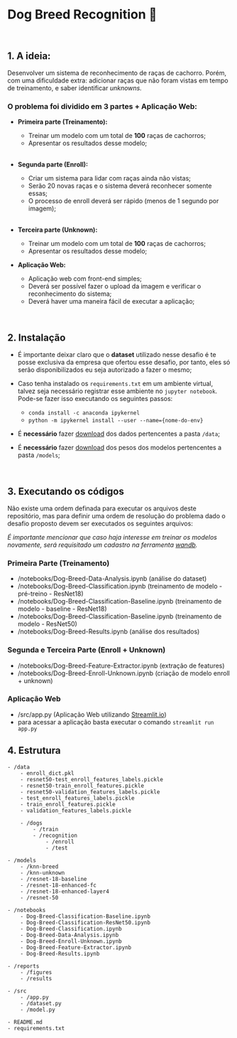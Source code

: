 # Dog Breed Recognition :dog: <br><br>

## 1. A ideia:

Desenvolver um sistema de reconhecimento de raças de cachorro. Porém, com uma dificuldade extra: adicionar raças que não foram vistas em tempo de treinamento, e saber identificar *unknowns.*


### O problema foi dividido em 3 partes + Aplicação Web: <br>
- **Primeira parte (Treinamento):**
    - Treinar um modelo com um total de **100** raças de cachorros;
    - Apresentar os resultados desse modelo; <br><br>

- **Segunda parte (Enroll):**
    - Criar um sistema para lidar com raças ainda não vistas;
    - Serão 20 novas raças e o sistema deverá reconhecer somente essas;
    - O processo de enroll deverá ser rápido (menos de 1 segundo por imagem); <br><br>

- **Terceira parte (Unknown):**
    - Treinar um modelo com um total de **100** raças de cachorros;
    - Apresentar os resultados desse modelo; 

- **Aplicação Web:**
    - Aplicação web com front-end simples;
    - Deverá ser possível fazer o upload da imagem e verificar o reconhecimento do sistema;
    - Deverá haver uma maneira fácil de executar a aplicação;

<br>

## 2. Instalação <br>

- É importante deixar claro que o **dataset** utilizado nesse desafio é te posse exclusiva da empresa que ofertou esse desafio, por tanto, eles só serão disponibilizados eu seja autorizado a fazer o mesmo;

- Caso tenha instalado os `requirements.txt` em um ambiente virtual, talvez seja necessário registrar esse ambiente no `jupyter notebook`. Pode-se fazer isso executando os seguintes passos:
    - `conda install -c anaconda ipykernel`
    - `python -m ipykernel install --user --name={nome-do-env}`

- É **necessário** fazer [download](https://drive.google.com/file/d/1lmXQy3a4nZ1b3BDPZ2lE_TKpPdFosFuM/view?usp=sharing) dos dados pertencentes a pasta `/data`;

- É **necessário** fazer [download](https://drive.google.com/file/d/1nXhO9oe2rH3wlqgdTDbL2PBfk3AnkaPd/view?usp=sharing) dos pesos dos modelos pertencentes a pasta `/models`;


<br>

## 3. Executando os códigos
Não existe uma ordem definada para executar os arquivos deste repositório, mas para definir uma ordem de resolução do problema dado o desafio proposto devem ser executados os seguintes arquivos:

*É importante mencionar que caso haja interesse em treinar os modelos novamente, será requisitado um cadastro na ferramenta [wandb](https://wandb.ai/).*

### Primeira Parte (Treinamento)
- /notebooks/Dog-Breed-Data-Analysis.ipynb (análise do dataset)
- /notebooks/Dog-Breed-Classification.ipynb (treinamento de modelo - pré-treino - ResNet18)
- /notebooks/Dog-Breed-Classification-Baseline.ipynb (treinamento de modelo - baseline - ResNet18)
- /notebooks/Dog-Breed-Classification-Baseline.ipynb (treinamento de modelo - ResNet50)
- /notebooks/Dog-Breed-Results.ipynb (análise dos resultados)

### Segunda e Terceira Parte (Enroll + Unknown)
- /notebooks/Dog-Breed-Feature-Extractor.ipynb (extração de features)
- /notebooks/Dog-Breed-Enroll-Unknown.ipynb (criação de modelo enroll + unknown)

### Aplicação Web
- /src/app.py (Aplicação Web utilizando [Streamlit.io](https://streamlit.io/))
- para acessar a aplicação basta executar o comando ```streamlit run app.py```


## 4. Estrutura

    - /data 
        - enroll_dict.pkl
        - resnet50-test_enroll_features_labels.pickle
        - resnet50-train_enroll_features.pickle
        - resnet50-validation_features_labels.pickle
        - test_enroll_features_labels.pickle
        - train_enroll_features.pickle
        - validation_features_labels.pickle
        
        - /dogs
            - /train
            - /recognition
                - /enroll
                - /test

    - /models
        - /knn-breed 
        - /knn-unknown
        - /resnet-18-baseline
        - /resnet-18-enhanced-fc
        - /resnet-18-enhanced-layer4
        - /resnet-50

    - /notebooks
        - Dog-Breed-Classification-Baseline.ipynb
        - Dog-Breed-Classification-ResNet50.ipynb
        - Dog-Breed-Classification.ipynb
        - Dog-Breed-Data-Analysis.ipynb
        - Dog-Breed-Enroll-Unknown.ipynb
        - Dog-Breed-Feature-Extractor.ipynb
        - Dog-Breed-Results.ipynb

    - /reports
        - /figures
        - /results

    - /src
        - /app.py
        - /dataset.py
        - /model.py

    - README.md
    - requirements.txt
